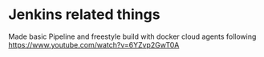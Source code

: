 # Jenkins related things
Made basic Pipeline and freestyle build with docker cloud agents following https://www.youtube.com/watch?v=6YZvp2GwT0A
